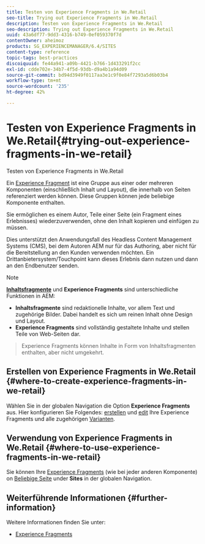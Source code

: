 ```yaml
---
title: Testen von Experience Fragments in We.Retail
seo-title: Trying out Experience Fragments in We.Retail
description: Testen von Experience Fragments in We.Retail
seo-description: Trying out Experience Fragments in We.Retail
uuid: 43a6df77-9dd3-4316-b749-0ef059370f7d
contentOwner: aheimoz
products: SG_EXPERIENCEMANAGER/6.4/SITES
content-type: reference
topic-tags: best-practices
discoiquuid: fe44a941-a09b-4421-b766-1d433291f2cc
exl-id: cdde702e-34b7-4f5d-93db-d9a4b1a94d09
source-git-commit: bd94d3949f0117aa3e1c9f0e84f7293a5d6b03b4
workflow-type: tm+mt
source-wordcount: '235'
ht-degree: 42%

---
```


# Testen von Experience Fragments in We.Retail{#trying-out-experience-fragments-in-we-retail}

Testen von Experience Fragments in We.Retail

Ein [Experience Fragment](/help/sites-authoring/experience-fragments.md) ist eine Gruppe aus einer oder mehreren Komponenten (einschließlich Inhalt und Layout), die innerhalb von Seiten referenziert werden können. Diese Gruppen können jede beliebige Komponente enthalten.

Sie ermöglichen es einem Autor, Teile einer Seite (ein Fragment eines Erlebnisses) wiederzuverwenden, ohne den Inhalt kopieren und einfügen zu müssen.

Dies unterstützt den Anwendungsfall des Headless Content Management Systems (CMS), bei dem Autoren AEM nur für das Authoring, aber nicht für die Bereitstellung an den Kunden verwenden möchten. Ein Drittanbietersystem/Touchpoint kann dieses Erlebnis dann nutzen und dann an den Endbenutzer senden.

>[!NOTE]
>
>**[Inhaltsfragmente](/help/sites-developing/we-retail-content-fragments.md)** und **Experience Fragments** sind unterschiedliche Funktionen in AEM:
>
>* **Inhaltsfragmente** sind redaktionelle Inhalte, vor allem Text und zugehörige Bilder. Dabei handelt es sich um reinen Inhalt ohne Design und Layout.
>* **Experience Fragments** sind vollständig gestaltete Inhalte und stellen Teile von Web-Seiten dar.

>
>Experience Fragments können Inhalte in Form von Inhaltsfragmenten enthalten, aber nicht umgekehrt.

## Erstellen von Experience Fragments in We.Retail {#where-to-create-experience-fragments-in-we-retail}

Wählen Sie in der globalen Navigation die Option **Experience Fragments** aus. Hier konfigurieren Sie Folgendes: [erstellen](/help/sites-authoring/experience-fragments.md#creating-an-experience-fragment) und [edit](/help/sites-authoring/experience-fragments.md#editing-your-experience-fragment) Ihre Experience Fragments und alle zugehörigen [Varianten](/help/sites-authoring/experience-fragments.md#creating-an-experience-fragment-variation).

## Verwendung von Experience Fragments in We.Retail {#where-to-use-experience-fragments-in-we-retail}

Sie können Ihre [Experience Fragments](/help/sites-authoring/experience-fragments.md#using-your-experience-fragment) (wie bei jeder anderen Komponente) on [Beliebige Seite](/help/sites-authoring/editing-content.md) under **Sites** in der globalen Navigation.

## Weiterführende Informationen {#further-information}

Weitere Informationen finden Sie unter:

* [Experience Fragments](/help/sites-authoring/experience-fragments.md)
